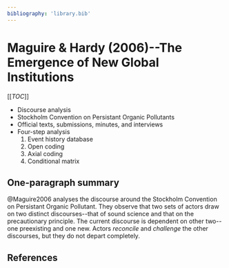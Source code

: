 ```yaml
---
bibliography: 'library.bib'
---
```


# Maguire & Hardy (2006)--The Emergence of New Global Institutions

[[_TOC_]]

* Discourse analysis
* Stockholm Convention on Persistant Organic Pollutants
* Official texts, submissions, minutes, and interviews
* Four-step analysis
    1. Event history database
    2. Open coding
    3. Axial coding
    4. Conditional matrix

## One-paragraph summary

@Maguire2006 analyses the discourse around the Stockholm Convention on Persistant Organic Pollutant. They observe that two sets of actors draw on two distinct discourses--that of sound science and that on the precautionary principle. The current discourse is dependent on other two--one preexisting and one new. Actors _reconcile_ and _challenge_ the other discourses, but they do not depart completely.

## References